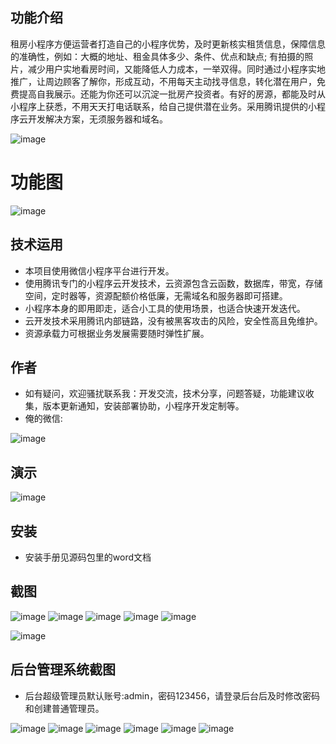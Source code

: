 ## 功能介绍 
租房小程序方便运营者打造自己的小程序优势，及时更新核实租赁信息，保障信息的准确性，例如：大概的地址、租金具体多少、条件、优点和缺点; 有拍摄的照片，减少用户实地看房时间，又能降低人力成本，一举双得。同时通过小程序实地推广，让周边顾客了解你，形成互动，不用每天主动找寻信息，转化潜在用户，免费提高自我展示。还能为你还可以沉淀一批房产投资者。有好的房源，都能及时从小程序上获悉，不用天天打电话联系，给自己提供潜在业务。采用腾讯提供的小程序云开发解决方案，无须服务器和域名。
 
 ![image](https://user-images.githubusercontent.com/90035204/190927884-b7d5d339-310c-4265-8f93-91ed3c946156.png)


# 功能图
![image](https://user-images.githubusercontent.com/90035204/190912842-a878c309-83e4-48ab-adb1-bc77dc0a4f74.png)


## 技术运用
- 本项目使用微信小程序平台进行开发。
- 使用腾讯专门的小程序云开发技术，云资源包含云函数，数据库，带宽，存储空间，定时器等，资源配额价格低廉，无需域名和服务器即可搭建。
- 小程序本身的即用即走，适合小工具的使用场景，也适合快速开发迭代。
- 云开发技术采用腾讯内部链路，没有被黑客攻击的风险，安全性高且免维护。
- 资源承载力可根据业务发展需要随时弹性扩展。  



## 作者
- 如有疑问，欢迎骚扰联系我：开发交流，技术分享，问题答疑，功能建议收集，版本更新通知，安装部署协助，小程序开发定制等。
- 俺的微信: 
 
![image](https://user-images.githubusercontent.com/90035204/190912845-7be7b1a9-5c77-42a7-996e-b655c27a0cf4.png)



## 演示 
 ![image](https://user-images.githubusercontent.com/90035204/190927887-9b89a5af-2cde-4e87-96aa-1d2bb7d6606f.png)



## 安装

- 安装手册见源码包里的word文档




## 截图
 ![image](https://user-images.githubusercontent.com/90035204/190912857-2ff2886e-9ef3-4d23-9193-617a16324d3e.png)
![image](https://user-images.githubusercontent.com/90035204/190912860-5e7d4c27-fe28-4d78-8087-c656c4f5d9c3.png)
![image](https://user-images.githubusercontent.com/90035204/190912865-747b0035-e5a4-43eb-812e-171be2c383ff.png)
![image](https://user-images.githubusercontent.com/90035204/190912868-d73e8587-8694-4f36-82c4-7463fc1d5051.png)
![image](https://user-images.githubusercontent.com/90035204/190912871-17dc5aef-e794-4a71-ba4e-0a565624634c.png)

 ![image](https://user-images.githubusercontent.com/90035204/190912874-1c14de8b-c714-4c67-8706-5d249da00d49.png)

 
 

## 后台管理系统截图 
- 后台超级管理员默认账号:admin，密码123456，请登录后台后及时修改密码和创建普通管理员。

![image](https://user-images.githubusercontent.com/90035204/190912876-266f8842-edde-41bb-8351-b925cacc3f8a.png)
![image](https://user-images.githubusercontent.com/90035204/190912884-58061d0d-bbf1-4fd5-b2fe-87e7417e7e0f.png)
![image](https://user-images.githubusercontent.com/90035204/190912887-0272291f-4dd0-4f4f-8a8b-e0e3bc00cb5a.png)
![image](https://user-images.githubusercontent.com/90035204/190912889-c3119f0a-91e6-49f3-8ab8-646296f3f40b.png)
![image](https://user-images.githubusercontent.com/90035204/190912893-eacd4d32-b703-4dc9-b043-8fc866155ab0.png)
![image](https://user-images.githubusercontent.com/90035204/190912895-e1c6de79-bb89-4bf4-9b22-0a2c748c964b.png)






